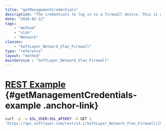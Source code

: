 ```yaml
---
title: "getManagementCredentials"
description: "The credentials to log in to a firewall device. This is only present for dedicated appliances."
date: "2018-02-12"
tags:
    - "method"
    - "sldn"
    - "Network"
classes:
    - "SoftLayer_Network_Vlan_Firewall"
type: "reference"
layout: "method"
mainService : "SoftLayer_Network_Vlan_Firewall"
---
```


# [REST Example](#getManagementCredentials-example) <a href="/article/rest/"><i class="fas fa-question"></i></a> {#getManagementCredentials-example .anchor-link} 
```bash
curl -g -u $SL_USER:$SL_APIKEY -X GET \
'https://api.softlayer.com/rest/v3.1/SoftLayer_Network_Vlan_Firewall/{SoftLayer_Network_Vlan_FirewallID}/getManagementCredentials'
```
